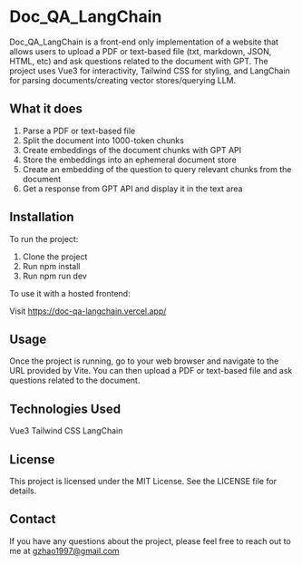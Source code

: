 # Doc_QA_LangChain

Doc_QA_LangChain is a front-end only implementation of a website that allows users to upload a PDF or text-based file (txt, markdown, JSON, HTML, etc) and ask questions related to the document with GPT. The project uses Vue3 for interactivity, Tailwind CSS for styling, and LangChain for parsing documents/creating vector stores/querying LLM.

## What it does

1. Parse a PDF or text-based file
2. Split the document into 1000-token chunks
3. Create embeddings of the document chunks with GPT API
4. Store the embeddings into an ephemeral document store
5. Create an embedding of the question to query relevant chunks from the document
6. Get a response from GPT API and display it in the text area


## Installation

To run the project:

1. Clone the project
2. Run npm install
3. Run npm run dev

To use it with a hosted frontend:

Visit https://doc-qa-langchain.vercel.app/

## Usage
Once the project is running, go to your web browser and navigate to the URL provided by Vite. You can then upload a PDF or text-based file and ask questions related to the document.

## Technologies Used
Vue3
Tailwind CSS
LangChain

## License
This project is licensed under the MIT License. See the LICENSE file for details.

## Contact
If you have any questions about the project, please feel free to reach out to me at gzhao1997@gmail.com
